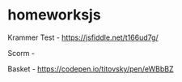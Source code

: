 # homeworksjs

Krammer Test - https://jsfiddle.net/t166ud7g/

Scorm - 

Basket - https://codepen.io/titovsky/pen/eWBbBZ

